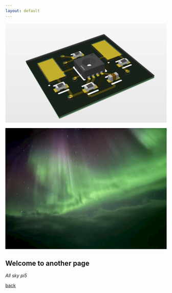 ```yaml
---
layout: default
---
```





<img src="https://github.com/Chessdog68/my-github-page/blob/main/assets/images/pcb-met.png" alt="Flower Scotts" width="2500" />

![Night Sky](./assets/images/night_sky.png)


## Welcome to another page

_All sky pi5_

[back](./)
